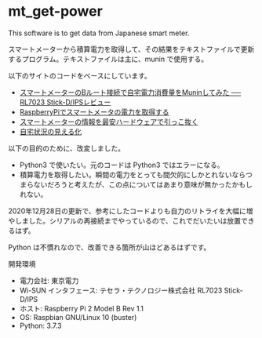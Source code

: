 # mt_get-power

This software is to get data from Japanese smart meter.

スマートメーターから積算電力を取得して、その結果をテキストファイルで更新するプログラム。テキストファイルは主に、munin で使用する。

以下のサイトのコードをベースにしています。

- [スマートメーターのBルート接続で自宅電力消費量をMuninしてみた ── RL7023 Stick-D/IPSレビュー](http://blog.andromeda.jp/archives/2194)
- [RaspberryPiでスマートメータの電力を取得する](https://qiita.com/puma_46/items/1d1589583a0c6bef796c)
- [スマートメーターの情報を最安ハードウェアで引っこ抜く](https://qiita.com/rukihena/items/82266ed3a43e4b652adb)
- [自宅状況の見える化](https://qiita.com/katsumin/items/b11da555daa506800933)

以下の目的のために、改変しました。

- Python3 で使いたい。元のコードは Python3 ではエラーになる。
- 積算電力を取得したい。瞬間の電力をとっても間欠的にしかとれないならつまらないだろうと考えたが、この点についてはあまり意味が無かったかもしれない。

2020年12月28日の更新で、参考にしたコードよりも自力のリトライを大幅に増やしました。シリアルの再接続までやっているので、これでだいたいは放置できるはず。

Python は不慣れなので、改善できる箇所が山ほどあるはずです。

開発環境

- 電力会社: 東京電力
- Wi-SUN インタフェース: テセラ・テクノロジー株式会社 RL7023 Stick-D/IPS
- ホスト: Raspberry Pi 2 Model B Rev 1.1
- OS: Raspbian GNU/Linux 10 (buster)
- Python: 3.7.3
